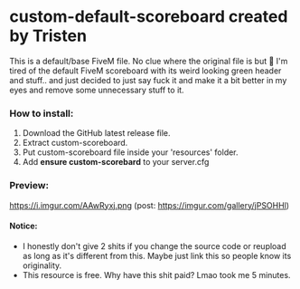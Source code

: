 # custom-default-scoreboard created by Tristen
This is a default/base FiveM file. No clue where the original file is but 🤷
I'm tired of the default FiveM scoreboard with its weird looking green header and stuff.. and just decided to just say fuck it and make it a bit better in my eyes and remove some unnecessary stuff to it.


### How to install:
1. Download the GitHub latest release file.
2. Extract custom-scoreboard.
3. Put custom-scoreboard file inside your 'resources' folder.
4. Add **ensure custom-scorebard** to your server.cfg

### Preview:
https://i.imgur.com/AAwRyxj.png (post: https://imgur.com/gallery/jPSOHHl)

#### Notice:
* I honestly don't give 2 shits if you change the source code or reupload as long as it's different from this. Maybe just link this so people know its originality.
* This resource is free. Why have this shit paid? Lmao took me 5 minutes.
